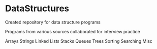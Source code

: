 # DataStructures
Created repository for data structure programs

Programs from various sources collaborated for interview practice

Arrays 
Strings
Linked Lists
Stacks
Queues
Trees
Sorting
Searching
Misc
